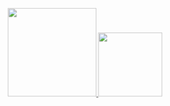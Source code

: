 <div align="center">
  <a href="https://github.com/Iguu42">
  <img height="180em" src="https://github-readme-stats.vercel.app/api?username=kevenleone&show_icons=true&theme=tokyonight&count_private=true&"/>
  <img height="130em" src="https://github-readme-stats.vercel.app/api/top-langs/?username=kevenleone&layout=compact&langs_count=7&theme=tokyonight"/>
</div>
